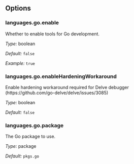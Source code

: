 [comment]: # (Do not edit this file as it is autogenerated. Go to docs/individual-docs if you want to make edits.)


[comment]: # (Please add your documentation on top of this line)

## Options

### languages\.go\.enable

Whether to enable tools for Go development\.



*Type:*
boolean



*Default:*
` false `



*Example:*
` true `



### languages\.go\.enableHardeningWorkaround



Enable hardening workaround required for Delve debugger (https://github\.com/go-delve/delve/issues/3085)



*Type:*
boolean



*Default:*
` false `



### languages\.go\.package



The Go package to use\.



*Type:*
package



*Default:*
` pkgs.go `
